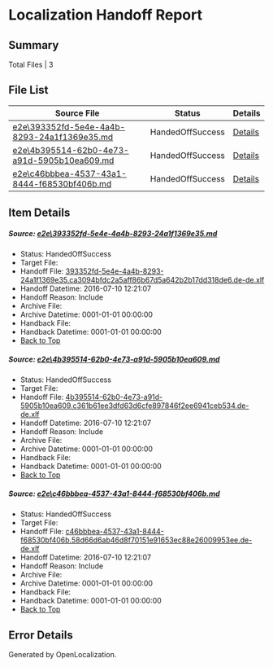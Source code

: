 # <a name='report-top'></a> Localization Handoff Report

## Summary
 Total Files | 3

## File List
 Source File | Status | Details 
 ----------- | ------ | ------- 
 [e2e\393352fd-5e4e-4a4b-8293-24a1f1369e35.md](https://github.com/OpenLocalizationTestOrg/oltest/blob/42befc167e975e115a227ff5dfc82c7dad03a8c2/e2e/393352fd-5e4e-4a4b-8293-24a1f1369e35.md) | HandedOffSuccess | [Details](#d81272f50937cb73892a2567ec85c36e2a7ade952)
 [e2e\4b395514-62b0-4e73-a91d-5905b10ea609.md](https://github.com/OpenLocalizationTestOrg/oltest/blob/7cd893088e6f188d4f05a0cc87d9954a3bc75190/e2e/4b395514-62b0-4e73-a91d-5905b10ea609.md) | HandedOffSuccess | [Details](#46e770f6cd669ced9ce7718ace76f7e664ba8bee3)
 [e2e\c46bbbea-4537-43a1-8444-f68530bf406b.md](https://github.com/OpenLocalizationTestOrg/oltest/blob/42befc167e975e115a227ff5dfc82c7dad03a8c2/e2e/c46bbbea-4537-43a1-8444-f68530bf406b.md) | HandedOffSuccess | [Details](#da20fa2524bf2d690389a9c2a1f9380a38d482436)

## Item Details
##### <a name='d81272f50937cb73892a2567ec85c36e2a7ade952'></a> Source: [e2e\393352fd-5e4e-4a4b-8293-24a1f1369e35.md](https://github.com/OpenLocalizationTestOrg/oltest/blob/42befc167e975e115a227ff5dfc82c7dad03a8c2/e2e/393352fd-5e4e-4a4b-8293-24a1f1369e35.md)
* Status: HandedOffSuccess
* Target File: 
* Handoff File: [393352fd-5e4e-4a4b-8293-24a1f1369e35.ca3094bfdc2a5aff86b67d5a642b2b17dd318de6.de-de.xlf](https://github.com/OpenLocalizationTestOrg/olhandoff-e2e/blob/2a35f9b873c3fd329ca05df662ad130a4b469e6e/ol-handoff/OpenLocalizationTestOrg/oltest-dede-fly/ci/ht/393352fd-5e4e-4a4b-8293-24a1f1369e35.ca3094bfdc2a5aff86b67d5a642b2b17dd318de6.de-de.xlf)
* Handoff Datetime: 2016-07-10 12:21:07
* Handoff Reason: Include
* Archive File: 
* Archive Datetime: 0001-01-01 00:00:00
* Handback File: 
* Handback Datetime: 0001-01-01 00:00:00
* [Back to Top](#report-top)

##### <a name='46e770f6cd669ced9ce7718ace76f7e664ba8bee3'></a> Source: [e2e\4b395514-62b0-4e73-a91d-5905b10ea609.md](https://github.com/OpenLocalizationTestOrg/oltest/blob/7cd893088e6f188d4f05a0cc87d9954a3bc75190/e2e/4b395514-62b0-4e73-a91d-5905b10ea609.md)
* Status: HandedOffSuccess
* Target File: 
* Handoff File: [4b395514-62b0-4e73-a91d-5905b10ea609.c361b61ee3dfd63d6cfe897846f2ee6941ceb534.de-de.xlf](https://github.com/OpenLocalizationTestOrg/olhandoff-e2e/blob/2a35f9b873c3fd329ca05df662ad130a4b469e6e/ol-handoff/OpenLocalizationTestOrg/oltest-dede-fly/ci/ht/4b395514-62b0-4e73-a91d-5905b10ea609.c361b61ee3dfd63d6cfe897846f2ee6941ceb534.de-de.xlf)
* Handoff Datetime: 2016-07-10 12:21:07
* Handoff Reason: Include
* Archive File: 
* Archive Datetime: 0001-01-01 00:00:00
* Handback File: 
* Handback Datetime: 0001-01-01 00:00:00
* [Back to Top](#report-top)

##### <a name='da20fa2524bf2d690389a9c2a1f9380a38d482436'></a> Source: [e2e\c46bbbea-4537-43a1-8444-f68530bf406b.md](https://github.com/OpenLocalizationTestOrg/oltest/blob/42befc167e975e115a227ff5dfc82c7dad03a8c2/e2e/c46bbbea-4537-43a1-8444-f68530bf406b.md)
* Status: HandedOffSuccess
* Target File: 
* Handoff File: [c46bbbea-4537-43a1-8444-f68530bf406b.58d66d6ab46d8f70151e91653ec88e26009953ee.de-de.xlf](https://github.com/OpenLocalizationTestOrg/olhandoff-e2e/blob/2a35f9b873c3fd329ca05df662ad130a4b469e6e/ol-handoff/OpenLocalizationTestOrg/oltest-dede-fly/ci/ht/c46bbbea-4537-43a1-8444-f68530bf406b.58d66d6ab46d8f70151e91653ec88e26009953ee.de-de.xlf)
* Handoff Datetime: 2016-07-10 12:21:07
* Handoff Reason: Include
* Archive File: 
* Archive Datetime: 0001-01-01 00:00:00
* Handback File: 
* Handback Datetime: 0001-01-01 00:00:00
* [Back to Top](#report-top)


## Error Details

Generated by OpenLocalization.
